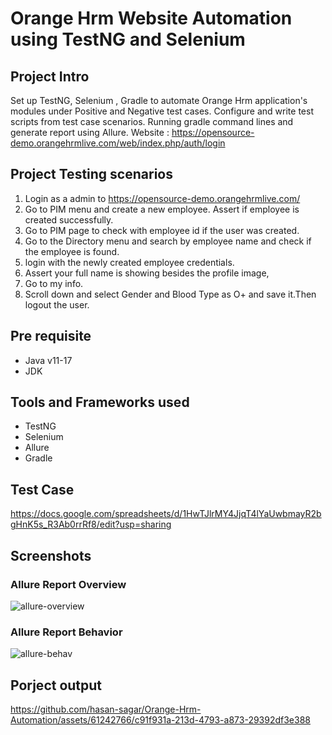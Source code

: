 # Orange Hrm Website Automation using TestNG and Selenium

## Project Intro
Set up TestNG, Selenium , Gradle to automate Orange Hrm application's modules under Positive and Negative test cases. 
Configure and write test scripts from test case scenarios. 
Running gradle command lines and generate report using Allure.
Website : https://opensource-demo.orangehrmlive.com/web/index.php/auth/login

## Project Testing scenarios
1. Login as a admin to https://opensource-demo.orangehrmlive.com/
2. Go to PIM menu and create a new employee. Assert if employee is created successfully.
3. Go to PIM page to check with employee id if the user was created.
4. Go to the Directory menu and search by employee name and check if the employee is found.
5. login with the newly created employee credentials.
6. Assert your full name is showing besides the profile image,
7. Go to my info.
8. Scroll down and select Gender and Blood Type as O+ and save it.Then logout the user.

## Pre requisite
- Java v11-17
- JDK

## Tools and Frameworks used
- TestNG
- Selenium
- Allure
- Gradle

## Test Case
https://docs.google.com/spreadsheets/d/1HwTJlrMY4JjqT4lYaUwbmayR2bgHnK5s_R3Ab0rrRf8/edit?usp=sharing

## Screenshots
### Allure Report Overview
![allure-overview](https://github.com/hasan-sagar/Orange-Hrm-Automation/assets/61242766/77773b83-292a-4dac-861a-b046263e8151)
### Allure Report Behavior
![allure-behav](https://github.com/hasan-sagar/Orange-Hrm-Automation/assets/61242766/59fbd113-d37f-4c30-8ea1-583f38534e8f)


## Porject output
https://github.com/hasan-sagar/Orange-Hrm-Automation/assets/61242766/c91f931a-213d-4793-a873-29392df3e388

